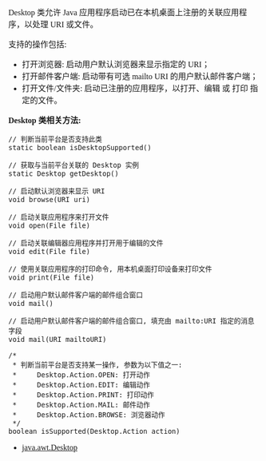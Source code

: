 <font face="SimSun" size=3>

Desktop 类允许 Java 应用程序启动已在本机桌面上注册的关联应用程序，以处理 URI 或文件。

支持的操作包括:

- 打开浏览器: 启动用户默认浏览器来显示指定的 URI；
- 打开邮件客户端: 启动带有可选 mailto URI 的用户默认邮件客户端；
- 打开文件/文件夹: 启动已注册的应用程序，以打开、编辑 或 打印 指定的文件。

**Desktop 类相关方法:**

~~~
// 判断当前平台是否支持此类
static boolean isDesktopSupported()

// 获取与当前平台关联的 Desktop 实例
static Desktop getDesktop()

// 启动默认浏览器来显示 URI
void browse(URI uri)

// 启动关联应用程序来打开文件
void open(File file)

// 启动关联编辑器应用程序并打开用于编辑的文件
void edit(File file)

// 使用关联应用程序的打印命令, 用本机桌面打印设备来打印文件
void print(File file)

// 启动用户默认邮件客户端的邮件组合窗口
void mail()

// 启动用户默认邮件客户端的邮件组合窗口, 填充由 mailto:URI 指定的消息字段
void mail(URI mailtoURI)

/*
 * 判断当前平台是否支持某一操作, 参数为以下值之一:
 *     Desktop.Action.OPEN: 打开动作
 *     Desktop.Action.EDIT: 编辑动作
 *     Desktop.Action.PRINT: 打印动作
 *     Desktop.Action.MAIL: 邮件动作
 *     Desktop.Action.BROWSE: 浏览器动作
 */
boolean isSupported(Desktop.Action action)
~~~

- [java.awt.Desktop](https://docs.oracle.com/javase/8/docs/api/java/awt/Desktop.html)

</font>